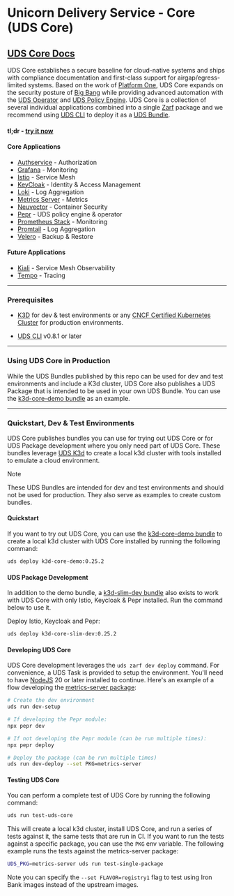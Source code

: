 
# Unicorn Delivery Service - Core (UDS Core)

## [UDS Core Docs](https://uds.defenseunicorns.com/core/)

UDS Core establishes a secure baseline for cloud-native systems and ships with compliance documentation and first-class support for airgap/egress-limited systems. Based on the work of [Platform One](https://p1.dso.mil), UDS Core expands on the security posture of [Big Bang](https://repo1.dso.mil/big-bang/bigbang) while providing advanced automation with the [UDS Operator](./src/pepr/operator/README.md) and [UDS Policy Engine](./src/pepr/policies/README.md). UDS Core is a collection of several individual applications combined into a single [Zarf](https://zarf.dev) package and we recommend using [UDS CLI](https://github.com/defenseunicorns/uds-cli?tab=readme-ov-file#install) to deploy it as a [UDS Bundle](#using-uds-core-in-production).

#### tl;dr - [try it now](#quickstart)

#### Core Applications

- [Authservice](https://github.com/istio-ecosystem/authservice) - Authorization
- [Grafana](https://grafana.com/oss/grafana/) - Monitoring
- [Istio](https://istio.io/) - Service Mesh
- [KeyCloak](https://www.keycloak.org/) - Identity & Access Management
- [Loki](https://grafana.com/oss/loki/) - Log Aggregation
- [Metrics Server](https://github.com/kubernetes-sigs/metrics-server) - Metrics
- [Neuvector](https://open-docs.neuvector.com/) - Container Security
- [Pepr](https://pepr.dev) - UDS policy engine & operator
- [Prometheus Stack](https://github.com/prometheus-operator/kube-prometheus) - Monitoring
- [Promtail](https://grafana.com/docs/loki/latest/send-data/promtail/) - Log Aggregation
- [Velero](https://velero.io/) - Backup & Restore

#### Future Applications

- [Kiali](https://kiali.io/) - Service Mesh Observability
- [Tempo](https://grafana.com/docs/tempo/latest/getting-started/) - Tracing

---

### Prerequisites

- [K3D](https://k3d.io/) for dev & test environments or any [CNCF Certified Kubernetes Cluster](https://www.cncf.io/training/certification/software-conformance/#logos) for production environments.
<!-- renovate: datasource=github-tags depName=defenseunicorns/uds-cli versioning=semver -->
- [UDS CLI](https://github.com/defenseunicorns/uds-cli?tab=readme-ov-file#install) v0.8.1 or later

---

### Using UDS Core in Production

While the UDS Bundles published by this repo can be used for dev and test environments and include a K3d cluster, UDS Core also publishes a UDS Package that is intended to be used in your own UDS Bundle. You can use the [k3d-core-demo bundle](./bundles/k3d-standard/README.md) as an example.

---

### Quickstart, Dev & Test Environments

UDS Core publishes bundles you can use for trying out UDS Core or for UDS Package development where you only need part of UDS Core. These bundles leverage [UDS K3d](https://github.com/defenseunicorns/uds-k3d) to create a local k3d cluster with tools installed to emulate a cloud environment.

> [!NOTE]
> These UDS Bundles are intended for dev and test environments and should not be used for production. They also serve as examples to create custom bundles.

#### Quickstart

If you want to try out UDS Core, you can use the [k3d-core-demo bundle](./bundles/k3d-standard/README.md) to create a local k3d cluster with UDS Core installed by running the following command:

<!-- x-release-please-start-version -->

```bash
uds deploy k3d-core-demo:0.25.2
```

<!-- x-release-please-end -->

#### UDS Package Development

In addition to the demo bundle, a [k3d-slim-dev bundle](./bundles/k3d-slim-dev/README.md) also exists to work with UDS Core with only Istio, Keycloak & Pepr installed. Run the command below to use it.

Deploy Istio, Keycloak and Pepr:

<!-- x-release-please-start-version -->

```bash
uds deploy k3d-core-slim-dev:0.25.2
```

<!-- x-release-please-end -->


#### Developing UDS Core

UDS Core development leverages the `uds zarf dev deploy` command. For convenience, a UDS Task is provided to setup the environment. You'll need to have [NodeJS](https://nodejs.org/en/download/) 20 or later installed to continue. Here's an example of a flow developing the [metrics-server package](./src/metrics-server/README.md):

```bash
# Create the dev environment
uds run dev-setup

# If developing the Pepr module:
npx pepr dev

# If not developing the Pepr module (can be run multiple times):
npx pepr deploy

# Deploy the package (can be run multiple times)
uds run dev-deploy --set PKG=metrics-server
```

#### Testing UDS Core

You can perform a complete test of UDS Core by running the following command:

```bash
uds run test-uds-core
```

This will create a local k3d cluster, install UDS Core, and run a series of tests against it, the same tests that are run in CI. If you want to run the tests against a specific package, you can use the `PKG` env variable. The following example runs the tests against the metrics-server package:

```bash
UDS_PKG=metrics-server uds run test-single-package
```

Note you can specify the `--set FLAVOR=registry1` flag to test using Iron Bank images instead of the upstream images.
